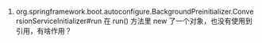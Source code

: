 1. org.springframework.boot.autoconfigure.BackgroundPreinitializer.ConversionServiceInitializer#run
在 run() 方法里 new 了一个对象，也没有使用到引用，有啥作用？